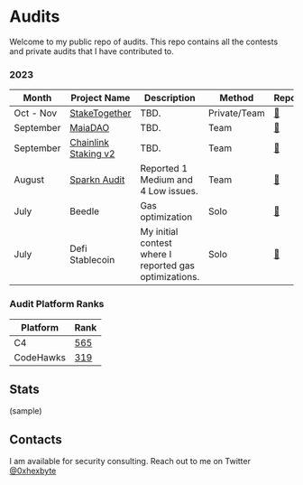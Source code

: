 # Audits

Welcome to my public repo of audits. This repo contains all the contests and private audits that I have contributed to.

### 2023
|Month|Project Name|Description|Method|Report|
|---|---|---|---|---|
|Oct - Nov|[StakeTogether]()|TBD.|Private/Team|[📄]()|
|September|[MaiaDAO](https://code4rena.com/contests/2023-08-chainlink-staking-v02)|TBD.|Team|[📄]()|
|September|[Chainlink Staking v2](https://code4rena.com/contests/2023-09-maia-dao-ulysse)|TBD.|Team|[📄]()|
|August|[Sparkn Audit](https://github.com/Cyfrin/2023-08-sparkn/)|Reported 1 Medium and 4 Low issues.|Team|[📄](reports/sparkn.md)|
|July|Beedle|Gas optimization|Solo|[📄](https://github.com/Cyfrin/2023-07-beedle/issues/45)|
|July|Defi Stablecoin|My initial contest where I reported gas optimizations.|Solo|[📄](https://github.com/Cyfrin/2023-07-foundry-defi-stablecoin/issues/200)|

### Audit Platform Ranks
|Platform|Rank|
|---|---|
|C4|[565](https://code4rena.com/leaderboard)|
|CodeHawks|[319](https://www.codehawks.com/leaderboard)|

## Stats
(sample)


## Contacts
I am available for security consulting. Reach out to me on Twitter [@0xhexbyte](https://twitter.com/0xhexbyte)
